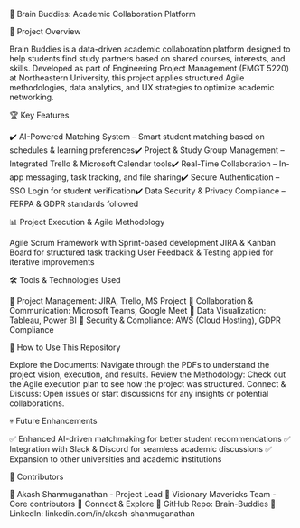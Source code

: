 🚀 Brain Buddies: Academic Collaboration Platform


📌 Project Overview

Brain Buddies is a data-driven academic collaboration platform designed to help students find study partners based on shared courses, interests, and skills. Developed as part of Engineering Project Management (EMGT 5220) at Northeastern University, this project applies structured Agile methodologies, data analytics, and UX strategies to optimize academic networking.

🏆 Key Features

✔️ AI-Powered Matching System – Smart student matching based on schedules & learning preferences✔️ Project & Study Group Management – Integrated Trello & Microsoft Calendar tools✔️ Real-Time Collaboration – In-app messaging, task tracking, and file sharing✔️ Secure Authentication – SSO Login for student verification✔️ Data Security & Privacy Compliance – FERPA & GDPR standards followed



📊 Project Execution & Agile Methodology

Agile Scrum Framework with Sprint-based development
JIRA & Kanban Board for structured task tracking
User Feedback & Testing applied for iterative improvements

🛠️ Tools & Technologies Used

🔹 Project Management: JIRA, Trello, MS Project
🔹 Collaboration & Communication: Microsoft Teams, Google Meet
🔹 Data Visualization: Tableau, Power BI
🔹 Security & Compliance: AWS (Cloud Hosting), GDPR Compliance

👀 How to Use This Repository

Explore the Documents: Navigate through the PDFs to understand the project vision, execution, and results.
Review the Methodology: Check out the Agile execution plan to see how the project was structured.
Connect & Discuss: Open issues or start discussions for any insights or potential collaborations.

💀 Future Enhancements

✅ Enhanced AI-driven matchmaking for better student recommendations
✅ Integration with Slack & Discord for seamless academic discussions
✅ Expansion to other universities and academic institutions

💍 Contributors

👤 Akash Shanmuganathan - Project Lead 
👤 Visionary Mavericks Team - Core contributors
🔗 Connect & Explore
📍 GitHub Repo: Brain-Buddies
📍 LinkedIn: linkedin.com/in/akash-shanmuganathan

